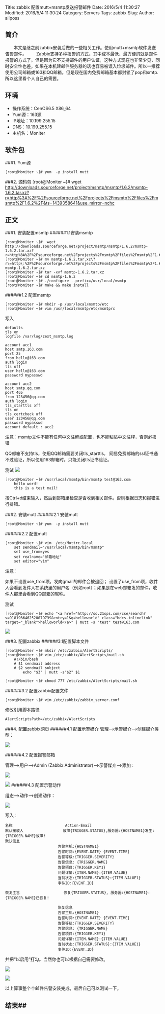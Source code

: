 Title: zabbix 配置mutt+msmtp发送报警邮件
Date: 2016/5/4 11:30:27 
Modified: 2016/5/4 11:30:24 
Category: Servers
Tags: zabbix
Slug: 
Author: allposs
## 简介
&#160; &#160; &#160; &#160;本文是继之前zabbix安装后做的一些相关工作。使用mutt+msmtp软件发送告警邮件。
&#160; &#160; &#160; &#160;Zabbix支持多种报警的方式，其中成本最低、最方便的就是邮件报警的方式了。但是因为它不支持邮件的用户认证，这种方式现在也非常少见，同时安全性也差，如果在本机建邮件服务器的话也容易被误入垃圾邮件。所以一推荐使用公司邮箱或163和QQ邮箱，但是现在国内免费邮箱基本都封锁了pop和smtp.所以这里看个人自己的需要。
## 环境

+ 操作系统：CenOS6.5 X86_64
+ Yum源：163源
+ IP地址：10.199.255.15
+ DNS：10.199.255.15
+ 主机名：Moniter

## 软件包
###1. Yum源

	[root@Moniter ~]# yum  -y install mutt

###2. 源码包
	[root@Moniter ~]#  wget http://downloads.sourceforge.net/project/msmtp/msmtp/1.6.2/msmtp-1.6.2.tar.xz?r=http%3A%2F%2Fsourceforge.net%2Fprojects%2Fmsmtp%2Ffiles%2Fmsmtp%2F1.6.2%2F&ts=1439358641&use_mirror=nchc


## 正文

###1. 安装配置msmtp
######1.1安装msmtp

	[root@Moniter ~]#  wget http://downloads.sourceforge.net/project/msmtp/msmtp/1.6.2/msmtp-1.6.2.tar.xz?r=http%3A%2F%2Fsourceforge.net%2Fprojects%2Fmsmtp%2Ffiles%2Fmsmtp%2F1.6.2%2F&ts=1439358641&use_mirror=nchc
	[root@Moniter ~]# mv msmtp-1.6.2.tar.xz\?r\=http\:%2F%2Fsourceforge.net%2Fprojects%2Fmsmtp%2Ffiles%2Fmsmtp%2F1.6.2%2F msmtp-1.6.2.tar.xz
	[root@Moniter ~]# tar -xvf msmtp-1.6.2.tar.xz
	[root@Moniter ~]# cd msmtp-1.6.2
	[root@Moniter ~]# ./configure --prefix=/usr/local/msmtp
	[root@Moniter ~]# make && make install

######1.2 配置msmtp

	[root@Moniter ~]# mkdir -p /usr/local/msmtp/etc
	[root@Moniter ~]# vim /usr/local/msmtp/etc/msmtprc

写入

	defaults
	tls on
	logfile /var/log/zext_msmtp.log

	account acc1
	host smtp.163.com
	port 25
	from hello@163.com
	auth login
	tls off
	user hello@163.com
	password mypasswd

	account acc2
	host smtp.qq.com
	port 465
	from 123456@qq.com
	auth login
	tls_starttls off
	tls on
	tls_certcheck off
	user 123456@qq.com
	password mypasswd 
	account default : acc2

注意：msmtp文件不能有任何中文注解或配置，也不能粘贴中文注释，否则必报错

QQ邮箱不支持tls，使用QQ邮箱需要关闭tls_starttls，
网易免费邮箱的ssl证书通不过验证，所以使用163邮箱时，只能关闭tls证书验证。

测试
![](http://image.allposs.cn/20150924001.png)


	[root@Moniter ~]# /usr/local/msmtp/bin/msmtp test@163.com
		hello word!
		this is a test mail!

按Ctrl+d结束输入，然后到邮箱里检查是否收到相关邮件。否则根据日志和报错进行排错。


###2. 安装mutt
######2.1 安装mutt

	[root@Moniter ~]# yum  -y install mutt

######2.2 配置mutt

	[root@Moniter ~]# vim  /etc/Muttrc.local
		set sendmail="/usr/local/msmtp/bin/msmtp"
		set use_from=yes
		set realname="邮箱地址"
		set editor="vim"

注意：

如果不设置use_from项，发向gmail的邮件会被退回；
设置了use_from项，收件人会看到发件人在系统里的用户名（例如root）；如果是在web邮箱发的邮件，收件人那里会看到QQ邮箱的昵称。

测试

	[root@Moniter ~]# echo "<a href="http://so.21ops.com/cse/search?s=9181936462520079739&entry=1&q=helloworld" class="bdcs-inlinelink" target="_blank">helloworld</a>" | mutt -s "test" test@163.com

![](http://image.allposs.cn/20150924003.png)

###3. 配置zabbix
######3.1配置脚本文件

	[root@Moniter ~]# mkdir /etc/zabbix/AlertScripts/
	[root@Moniter ~]# vim /etc/zabbix/AlertScripts/mail.sh
 		#!/bin/bash
 		# $1 sendmail address
 		# $2 sendmail subject
 			echo "$3" | mutt -s"$2" $1

	[root@Moniter ~]# chmod 777 /etc/zabbix/AlertScripts/mail.sh

######3.2 配置zabbix配置文件

	[root@Moniter ~]# vim /etc/zabbix/zabbix_server.conf

修改引用脚本路径

	AlertScriptsPath=/etc/zabbix/AlertScripts

###4. 配置zabbix网页
######4.1 配置示警媒介
管理—>示警媒介—>创建媒介类型：

![](http://image.allposs.cn/20150924004.png)

######4.2 配置报警邮箱

管理—>用户—>Admin (Zabbix Administrator)—>示警媒介—>添加：

![](http://image.allposs.cn/20150924006.png)

![](http://image.allposs.cn/20150924007.png)
######4.3 配置示警动作

组态—>动作—>创建动作：

![](http://image.allposs.cn/20150924008.png)


写入：


	名称                        Action-Email
	默认接收人                  故障{TRIGGER.STATUS},服务器:{HOSTNAME1}发生: {TRIGGER.NAME}故障!
	默认信息                    
                            告警主机:{HOSTNAME1}
                            告警时间:{EVENT.DATE} {EVENT.TIME}
                            告警等级:{TRIGGER.SEVERITY}
                            告警信息: {TRIGGER.NAME}
                            告警项目:{TRIGGER.KEY1}
                            问题详情:{ITEM.NAME}:{ITEM.VALUE}
                            当前状态:{TRIGGER.STATUS}:{ITEM.VALUE1}
                            事件ID:{EVENT.ID}

	恢复主旨                    恢复{TRIGGER.STATUS}, 服务器:{HOSTNAME1}: {TRIGGER.NAME}已恢复!

                            恢复信息
                            告警主机:{HOSTNAME1}
                            告警时间:{EVENT.DATE} {EVENT.TIME}
                            告警等级:{TRIGGER.SEVERITY}
                            告警信息: {TRIGGER.NAME}
                            告警项目:{TRIGGER.KEY1}
                            问题详情:{ITEM.NAME}:{ITEM.VALUE}
                            当前状态:{TRIGGER.STATUS}:{ITEM.VALUE1}
                            事件ID:{EVENT.ID}

并把“以启用”打勾。当然你也可以根据自己需要修改。

![](http://image.allposs.cn/20150924009.png)

![](http://image.allposs.cn/20150924010.png)

以上算事整个个邮件告警安装完成，最后自己可以测试一下。



## 结束##